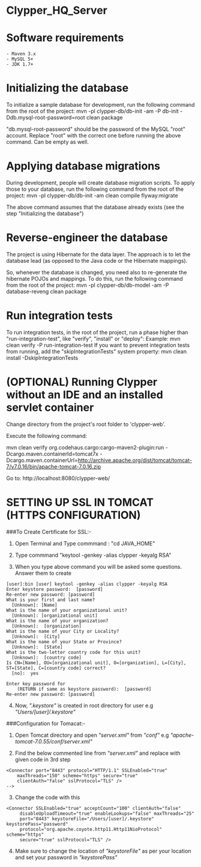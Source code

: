 Clypper_HQ_Server
=================

Software requirements
=====================

    - Maven 3.x
    - MySQL 5+
    - JDK 1.7+



Initializing the database
=========================
To initialize a sample database for development, run the following command from the root of the project:
    mvn -pl clypper-db/db-init -am -P db-init -Ddb.mysql-root-password=root clean package

"db.mysql-root-password" should be the password of the MySQL "root" account. Replace "root" with the correct one
before running the above command. Can be empty as well.



Applying database migrations
============================
During development, people will create database migration scripts.
To apply those to your database, run the following command from the root of the project:
    mvn -pl clypper-db/db-init -am clean compile flyway:migrate

The above command assumes that the database already exists (see the step "Initializing the database")



Reverse-engineer the database
=============================
The project is using Hibernate for the data layer.
The approach is to let the database lead (as opposed to the Java code or the Hibernate mappings).

So, whenever the database is changed, you need also to re-generate the hibernate POJOs and mappings.
To do this, run the following command from the root of the project:
    mvn -pl clypper-db/db-model -am -P database-reveng clean package

Run integration tests
=====================
To run integration tests, in the root of the project, run a phase higher than "run-integration-test", like "verify", "install" or "deploy":
    Example: mvn clean verify -P run-integration-test
If you want to prevent integration tests from running, add the "skipIntegrationTests" system property:
    mvn clean install -DskipIntegrationTests


(OPTIONAL) Running Clypper without an IDE and an installed servlet container
==================

Change directory from the project's root folder to 'clypper-web'.

Execute the following command:


  mvn clean verify org.codehaus.cargo:cargo-maven2-plugin:run -Dcargo.maven.containerId=tomcat7x -Dcargo.maven.containerUrl=http://archive.apache.org/dist/tomcat/tomcat-7/v7.0.16/bin/apache-tomcat-7.0.16.zip


Go to: http://localhost:8080/clypper-web/

SETTING UP SSL IN TOMCAT (HTTPS CONFIGURATION)
=====================

###To Create Certificate for SSL:-

1) Open Terminal and Type commmand : "cd JAVA_HOME" 

2) Type commmand "keytool -genkey -alias clypper -keyalg RSA"

3) When you type above command you will be asked some questions. Answer them to create 
```
[user]:bin [user] keytool -genkey -alias clypper -keyalg RSA
Enter keystore password:  [password]
Re-enter new password: [password]
What is your first and last name?
  [Unknown]: [Name]
What is the name of your organizational unit?
  [Unknown]: [organizational unit]
What is the name of your organization?
  [Unknown]:  [organization]
What is the name of your City or Locality?
  [Unknown]:  [City]
What is the name of your State or Province?
  [Unknown]:  [State]
What is the two-letter country code for this unit?
  [Unknown]:  [country code]
Is CN=[Name], OU=[organizational unit], O=[organization], L=[City], ST=[State], C=[country code] correct?
  [no]:  yes
 
Enter key password for
    (RETURN if same as keystore password):  [password]
Re-enter new password: [password]
```

4) Now, _".keystore"_ is created in root directory for user e.g _"Users/[user]/.keystore"_

###Configuration for Tomacat:-

1) Open Tomcat directory and open _"server.xml"_ from _"conf"_ e.g _"apache-tomcat-7.0.55/conf/server.xml"_

2) Find the below commented line from _"server.xml"_ and replace with given code in 3rd step
```<!--
<Connector port="8443" protocol="HTTP/1.1" SSLEnabled="true"
    maxThreads="150" scheme="https" secure="true"
    clientAuth="false" sslProtocol="TLS" />
-->
```

3) Change the code with this
```
<Connector SSLEnabled="true" acceptCount="100" clientAuth="false"
     disableUploadTimeout="true" enableLookups="false" maxThreads="25"
     port="8443" keystoreFile="/Users/[user]/.keystore" keystorePass="password"
     protocol="org.apache.coyote.http11.Http11NioProtocol" scheme="https"
     secure="true" sslProtocol="TLS" />
```
4) Make sure to change the location of _"keystoreFile"_ as per your location and set your password in _"keystorePass"_
